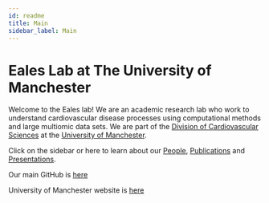 ```yaml
---
id: readme
title: Main
sidebar_label: Main
---
```


# Eales Lab at The University of Manchester

Welcome to the Eales lab!
We are an academic research lab who work to understand cardiovascular disease processes using computational methods and large multiomic data sets. We are part of the [Division of Cardiovascular Sciences](https://research.manchester.ac.uk/en/organisations/division-of-cardiovascular-sciences) at the [University of Manchester](https://www.manchester.ac.uk/). 

Click on the sidebar or here to learn about our [People](people.html), [Publications](publications.html) and [Presentations](presentations-posters.html).

Our main GitHub is [here](https://github.com/EalesLabCompBio)

University of Manchester website is [here](https://research.manchester.ac.uk/en/persons/james.eales)



